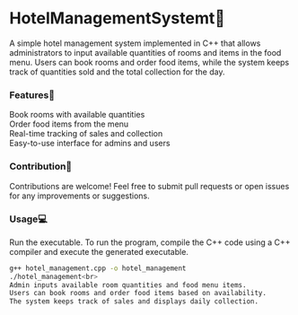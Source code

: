 # HotelManagementSystemt🏨

A simple hotel management system implemented in C++ that allows administrators to input available quantities of rooms and items in the food menu. Users can book rooms and order food items, while the system keeps track of quantities sold and the total collection for the day.

### Features📌
Book rooms with available quantities<br>
Order food items from the menu<br>
Real-time tracking of sales and collection<br>
Easy-to-use interface for admins and users<br>

### Contribution🤝
Contributions are welcome! Feel free to submit pull requests or open issues for any improvements or suggestions.<br>

### Usage💻
Run the executable.
To run the program, compile the C++ code using a C++ compiler and execute the generated executable.
```bash
g++ hotel_management.cpp -o hotel_management
./hotel_management<br>
Admin inputs available room quantities and food menu items.
Users can book rooms and order food items based on availability.
The system keeps track of sales and displays daily collection.
